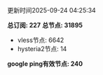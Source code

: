 更新时间2025-09-24 04:25:34

**总订阅: 227**
**总节点: 31895**
- vless节点: 6642
- hysteria2节点: 14

**google ping有效节点: 240**
